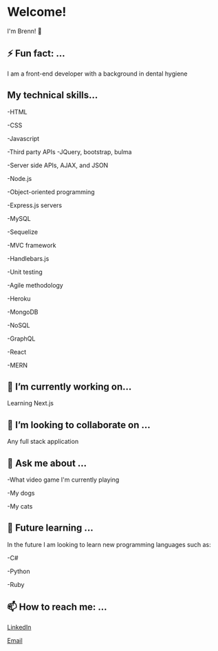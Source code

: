 # Welcome!
I'm Brenn! 👋




## ⚡ Fun fact: ...
I am a front-end developer with a background in dental hygiene

## My technical skills...
-HTML

-CSS

-Javascript

-Third party APIs -JQuery, bootstrap, bulma

-Server side APIs, AJAX, and JSON

-Node.js

-Object-oriented programming

-Express.js servers

-MySQL

-Sequelize

-MVC framework 

-Handlebars.js

-Unit testing

-Agile methodology

-Heroku

-MongoDB

-NoSQL

-GraphQL

-React

-MERN

## 🔭 I’m currently working on... 
Learning Next.js

## 👯 I’m looking to collaborate on ...
Any full stack application

## 💬 Ask me about ...
-What video game I'm currently playing

-My dogs

-My cats

## 🌱 Future learning ...
In the future I am looking to learn new programming languages such as:

-C#

-Python

-Ruby

## 📫 How to reach me: ...
[LinkedIn](https://www.linkedin.com/in/brennvoyles/)

[Email](mailto:brennaveir@gmail.com)
